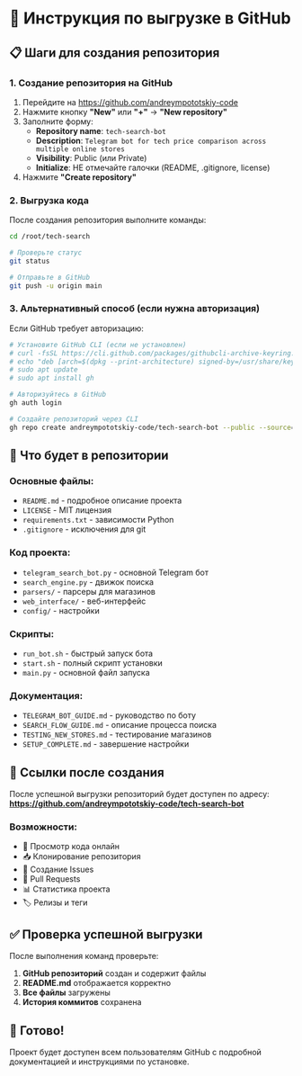 # 🚀 Инструкция по выгрузке в GitHub

## 📋 Шаги для создания репозитория

### 1. Создание репозитория на GitHub

1. Перейдите на https://github.com/andreympototskiy-code
2. Нажмите кнопку **"New"** или **"+"** → **"New repository"**
3. Заполните форму:
   - **Repository name**: `tech-search-bot`
   - **Description**: `Telegram bot for tech price comparison across multiple online stores`
   - **Visibility**: Public (или Private)
   - **Initialize**: НЕ отмечайте галочки (README, .gitignore, license)
4. Нажмите **"Create repository"**

### 2. Выгрузка кода

После создания репозитория выполните команды:

```bash
cd /root/tech-search

# Проверьте статус
git status

# Отправьте в GitHub
git push -u origin main
```

### 3. Альтернативный способ (если нужна авторизация)

Если GitHub требует авторизацию:

```bash
# Установите GitHub CLI (если не установлен)
# curl -fsSL https://cli.github.com/packages/githubcli-archive-keyring.gpg | sudo dd of=/usr/share/keyrings/githubcli-archive-keyring.gpg
# echo "deb [arch=$(dpkg --print-architecture) signed-by=/usr/share/keyrings/githubcli-archive-keyring.gpg] https://cli.github.com/packages stable main" | sudo tee /etc/apt/sources.list.d/github-cli.list > /dev/null
# sudo apt update
# sudo apt install gh

# Авторизуйтесь в GitHub
gh auth login

# Создайте репозиторий через CLI
gh repo create andreympototskiy-code/tech-search-bot --public --source=. --remote=origin --push
```

## 📁 Что будет в репозитории

### Основные файлы:
- `README.md` - подробное описание проекта
- `LICENSE` - MIT лицензия
- `requirements.txt` - зависимости Python
- `.gitignore` - исключения для git

### Код проекта:
- `telegram_search_bot.py` - основной Telegram бот
- `search_engine.py` - движок поиска
- `parsers/` - парсеры для магазинов
- `web_interface/` - веб-интерфейс
- `config/` - настройки

### Скрипты:
- `run_bot.sh` - быстрый запуск бота
- `start.sh` - полный скрипт установки
- `main.py` - основной файл запуска

### Документация:
- `TELEGRAM_BOT_GUIDE.md` - руководство по боту
- `SEARCH_FLOW_GUIDE.md` - описание процесса поиска
- `TESTING_NEW_STORES.md` - тестирование магазинов
- `SETUP_COMPLETE.md` - завершение настройки

## 🔗 Ссылки после создания

После успешной выгрузки репозиторий будет доступен по адресу:
**https://github.com/andreympototskiy-code/tech-search-bot**

### Возможности:
- 📖 Просмотр кода онлайн
- 📥 Клонирование репозитория
- 🐛 Создание Issues
- 🔄 Pull Requests
- 📊 Статистика проекта
- 🏷️ Релизы и теги

## ✅ Проверка успешной выгрузки

После выполнения команд проверьте:

1. **GitHub репозиторий** создан и содержит файлы
2. **README.md** отображается корректно
3. **Все файлы** загружены
4. **История коммитов** сохранена

## 🎯 Готово!

Проект будет доступен всем пользователям GitHub с подробной документацией и инструкциями по установке.






